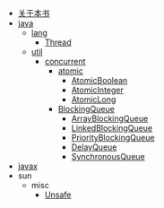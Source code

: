* [关于本书](README.md)
* [java](content/java/README.md)
  * [lang](content/java/lang/README.md)
    * [Thread](content/java/lang/Thread.md)
  * [util](content/java/util/README.md)
    * [concurrent](content/java/util/concurrent/README.md)
      * [atomic](content/java/util/concurrent/atomic/README.md)
        * [AtomicBoolean](content/java/util/concurrent/atomic/AtomicBoolean.md)
        * [AtomicInteger](content/java/util/concurrent/atomic/AtomicInteger.md)
        * [AtomicLong](content/java/util/concurrent/atomic/AtomicLong.md)
      * [BlockingQueue](content/java/util/concurrent/BlockingQueue/README.md)
        * [ArrayBlockingQueue](content/java/util/concurrent/BlockingQueue/ArrayBlockingQueue.md)
        * [LinkedBlockingQueue](content/java/util/concurrent/BlockingQueue/LinkedBlockingQueue.md)
        * [PriorityBlockingQueue](content/java/util/concurrent/BlockingQueue/PriorityBlockingQueue.md)
        * [DelayQueue](content/java/util/concurrent/BlockingQueue/DelayQueue.md)
        * [SynchronousQueue](content/java/util/concurrent/BlockingQueue/SynchronousQueue.md)
* [javax](content/javax/README.md)
* sun
  * misc
    * [Unsafe](content/sun/misc/Unsafe.md)